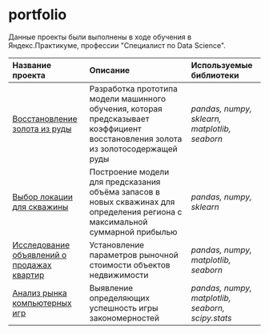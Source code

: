 # portfolio

Данные проекты были выполнены в ходе обучения в Яндекс.Практикуме, профессии "Специалист по Data Science".

| **Название проекта** | **Описание** | **Используемые библиотеки** |
| :-------------------- | :--------------------- |:---------------------------|
| [Восстановление золота из руды](https://github.com/Inna-Mazhorova/portfolio/tree/main/gold) | Разработка прототипа модели машинного обучения, которая предсказывает коэффициент восстановления золота из золотосодержащей руды | *pandas, numpy, sklearn, matplotlib, seaborn* |
| [Выбор локации для скважины](https://github.com/Inna-Mazhorova/portfolio/tree/main/oil) | Построение модели для предсказания объёма запасов в новых скважинах для определения региона с максимальной суммарной прибылью | *pandas, numpy, sklearn* |
| [Исследование объявлений о продажах квартир](https://github.com/Inna-Mazhorova/portfolio/tree/main/estate) | Установление параметров рыночной стоимости объектов недвижимости | *pandas, numpy,  matplotlib, seaborn* |
| [Анализ рынка компьютерных игр](https://github.com/Inna-Mazhorova/portfolio/tree/main/games) | Выявление определяющих успешность игры закономерностей | *pandas, numpy,  matplotlib, seaborn, scipy.stats* |